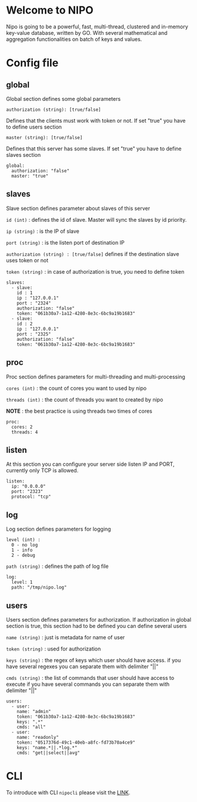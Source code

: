 # Welcome to NIPO

Nipo is going to be a powerful, fast, multi-thread, clustered and in-memory key-value database, written by GO.
With several mathematical and aggregation functionalities on batch of keys and values.

# Config file
## global
Global section defines some global parameters

`authorization (string): [true/false]`

Defines that the clients must work with token or not. If set "true" you have to define users section

`master (string): [true/false]`

Defines that this server has some slaves. If set "true" you have to define slaves section

    global:  
      authorization: "false"
      master: "true"



## slaves
Slave section defines parameter about slaves of this server

`id (int)` : defines the id of slave. Master will sync the slaves by id priority.

`ip (string)` : is the IP of slave

`port (string)` : is the listen port of destination IP

`authorization (string) : [true/false]` defines if the destination slave uses token or not

`token (string)` : in case of authorization is true, you need to define token


    slaves:
      - slave:
        id : 1
        ip : "127.0.0.1"
        port : "2324"
        authorization: "false"
        token: "061b30a7-1a12-4280-8e3c-6bc9a19b1683"
      - slave:
        id : 2
        ip : "127.0.0.1"
        port : "2325"
        authorization: "false"
        token: "061b30a7-1a12-4280-8e3c-6bc9a19b1683"


## proc
Proc section defines parameters for multi-threading and multi-processing

`cores (int)` : the count of cores you want to used by nipo

`threads (int)` : the count of threads you want to created by nipo

**NOTE** : the best practice is using threads two times of cores

    proc:
      cores: 2
      threads: 4


## listen
At this section you can configure your server side listen IP and PORT, currently only TCP is allowed.

    listen:
      ip: "0.0.0.0"
      port: "2323"
      protocol: "tcp"

## log
Log section defines parameters for logging

    level (int) :
      0 - no log
      1 - info
      2 - debug

`path (string)` : defines the path of log file

    log:
      level: 1
      path: "/tmp/nipo.log"

## users
Users section defines parameters for authorization. 
If authorization in global section is true, this section had to be defined
you can define several users

`name (string)` : just is metadata for name of user

`token (string)` : used for authorization

`keys (string)` : the regex of keys which user should have access.
                if you have several regexes you can separate them with delimiter "||"

`cmds (string)` : the list of commands that user should have access to execute
                if you have several commands you can separate them with delimiter "||"

    users:
      - user:
        name: "admin"
        token: "061b30a7-1a12-4280-8e3c-6bc9a19b1683"
        keys: ".*"
        cmds: "all"
      - user:
        name: "readonly"
        token: "0517376d-49c1-40eb-a8fc-fd73b70a4ce9"
        keys: "name.*||.*log.*"
        cmds: "get||select||avg"

# CLI

To introduce with CLI `nipocli` please visit the [LINK](nipocli).


